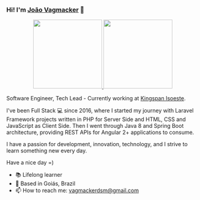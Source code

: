 ### Hi! I'm [João Vagmacker](https://www.linkedin.com/in/joao-vagmacker/) 👋

<div align="center">
  <a href="https://github.com/vagmacker">
  <img height="180em" src="https://github-readme-stats.vercel.app/api?username=vagmacker&show_icons=true&theme=tokyonight&include_all_commits=true&count_private=true"/>
  <img height="180em" src="https://github-readme-stats.vercel.app/api/top-langs/?username=vagmacker&layout=compact&langs_count=7&theme=tokyonight"/>
  </a>
</div>

Software Engineer, Tech Lead - Currently working at [Kingspan Isoeste](https://kingspan-isoeste.com.br).

I've been Full Stack 💻 since 2016, where I started my journey with Laravel Framework projects written in PHP for Server Side and HTML, CSS and JavaScript as Client Side. Then I went through Java 8 and Spring Boot architecture, providing REST APIs for Angular 2+ applications to consume.

I have a passion for development, innovation, technology, and I strive to learn something new every day.

Have a nice day =)

- :books: Lifelong learner
- :pushpin: Based in Goiás, Brazil
- 📫 How to reach me: vagmackerdsm@gmail.com